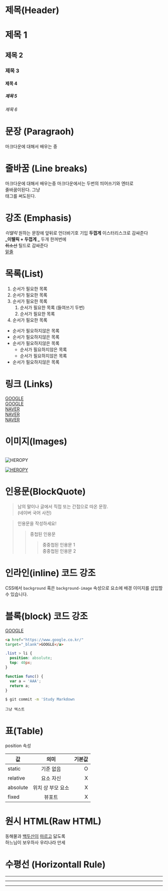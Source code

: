 # 제목(Header)

# 제목 1
## 제목 2
### 제목 3
#### 제목 4
##### 제목 5
###### 제목 6

# 문장 (Paragraoh)

마크다운에 대해서 배우는 중

# 줄바꿈 (Line breaks)

마크다운에 대해서 배우는중
마크다운에서는 두번의 띄어쓰기와 엔터로  
줄바꿈이된다. 그냥 <br /> 태그를 써도된다.

# 강조 (Emphasis)

_이텔릭_ 원하는 문장에 앞뒤로 언더바기호 기입
**두껍게** 이스터리스크로 감싸준다  
**_이텔릭 + 두껍게 _** 두개 한꺼번에  
~~취소선~~ 틸드로 감싸준다  
<u>밑줄</u>  

# 목록(List)

1. 순서가 필요한 목록
1. 순서가 필요한 목록
1. 순서가 필요한 목록
    1. 순서가 필요한 목록 (들여쓰기 두번)
    1. 순서가 필요한 목록
1. 순서가 필요한 목록

- 순서가 필요하지않은 목록
- 순서가 필요하지않은 목록
- 순서가 필요하지않은 목록
    - 순서가 필요하지않은 목록
    - 순서가 필요하지않은 목록
- 순서가 필요하지않은 목록

# 링크 (Links)

<a href="http://google.com">GOOGLE</a>  
[GOOGLE](http://google.com)  
<a href="http://naver.com" title="NAVER로 이동!">NAVER</a>  
[NAVER](http://naver.com "네이버로 이동!")  
<a href="https://naver.com" title="NAVER로 이동!" target="_blank">NAVER</a>   

# 이미지(Images)

![]()

![HEROPY](https://heropy.blog/css/images/logo.png)

[![HEROPY](https://heropy.blog/css/images/logo.png)](https://heropy.blog/css/images/logo.png)

# 인용문(BlockQuote)

> 남의 말이나 글에서 직접 또는 간접으로 따온 문장.  
> (네이버 국어 사전)  

> 인용문을 작성하세요!  
>> 중첩된 인용문  
>>> 중중첩된 인용문 1  
>>> 중중첩된 인용문 2  

# 인라인(inline) 코드 강조

CSS에서 `background` 혹은
`background-image` 속성으로 요소에 배경 이미지를 삽입할 수 있습니다.

# 블록(block) 코드 강조

<a href="https://www.google.co.kr/" target="_blank">GOOGLE</a>

```html
<a href="https://www.google.co.kr/" 
target="_blank">GOOGLE</a>
```  

```css
.list > li {
  position: absolute;
  top: 40px;
}
```

```javascript
function func() {
  var a = 'AAA';
  return a;
}
```
```bash
$ git commit -m 'Study Markdown
```

```plaintext
그냥 텍스트
```

# 표(Table)
position 속성

값 | 의미 | 기본값
--|:--:|--:
static | 기준 없음 | O
relative | 요소 자신 | X
absolute | 위치 상 부모 요소 | X
fixed | 뷰포트 | X

# 원시 HTML(Raw HTML)

동해물과 <span style="text-decoration: underline;">백두산이</span> <u>마르고</u> 닳도록</br>
하느님이 보우하사 우리나라 만세

# 수평선 (Horizontall Rule)

---

***
___